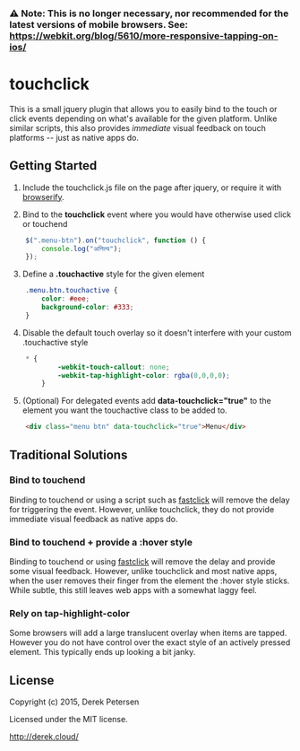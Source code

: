 ### ⚠️  Note: This is no longer necessary, nor recommended for the latest versions of mobile browsers. See: https://webkit.org/blog/5610/more-responsive-tapping-on-ios/

touchclick
==================

This is a small jquery plugin that allows you to easily bind to the touch or click events depending on what's available for the given platform. Unlike similar scripts, this also provides *immediate* visual feedback on touch platforms -- just as native apps do.

## Getting Started
1. Include the touchclick.js file on the page after jquery, or require it with [browserify](https://github.com/substack/node-browserify).

2. Bind to the **touchclick** event where you would have otherwise used click or touchend
```javascript
	$(".menu-btn").on("touchclick", function () {
		console.log("अनित्य");
	});
```

3. Define a **.touchactive** style for the given element
```css
	.menu.btn.touchactive {
		color: #eee;
		background-color: #333;
	}
```

4. Disable the default touch overlay so it doesn't interfere with your custom .touchactive style
```css
	* {
            -webkit-touch-callout: none;
            -webkit-tap-highlight-color: rgba(0,0,0,0);
        }
```

5. (Optional) For delegated events add **data-touchclick="true"** to the element you want the touchactive class to be added to.
```html
	<div class="menu btn" data-touchclick="true">Menu</div>
```

## Traditional Solutions
### Bind to touchend ###
Binding to touchend or using a script such as [fastclick](https://github.com/ftlabs/fastclick) will remove the delay for triggering the event. However, unlike touchclick, they do not provide immediate visual feedback as native apps do.

### Bind to touchend + provide a :hover style ###
Binding to touchend or using [fastclick](https://github.com/ftlabs/fastclick) will remove the delay and provide some visual feedback. However, unlike touchclick and most native apps, when the user removes their finger from the element the :hover style sticks. While subtle, this still leaves web apps with a somewhat laggy feel.

### Rely on tap-highlight-color ###
Some browsers will add a large translucent overlay when items are tapped. However you do not have control over the exact style of an actively pressed element. This typically ends up looking a bit janky.

## License
Copyright (c) 2015, Derek Petersen

Licensed under the MIT license.

http://derek.cloud/
